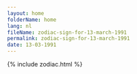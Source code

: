 ```yaml
---
layout: home
folderName: home
lang: nl
fileName: zodiac-sign-for-13-march-1991
permalink: zodiac-sign-for-13-march-1991
date: 13-03-1991
---
```

{% include zodiac.html %}
